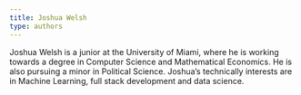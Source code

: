 ```yaml
---
title: Joshua Welsh
type: authors
---
```

Joshua Welsh is a junior at the University of Miami, where he is working towards a degree in Computer Science and Mathematical Economics. He is also pursuing a minor in Political Science. Joshua’s technically interests are in Machine Learning, full stack development and data science.  